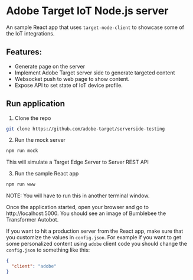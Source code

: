 # Adobe Target IoT Node.js server

An sample React app that uses `target-node-client` to showcase some of the IoT integrations.

## Features:

- Generate page on the server
- Implement Adobe Target server side to generate targeted content
- Websocket push to web page to show content.
- Expose API to set state of IoT device profile.

## Run application

1. Clone the repo
```bash
git clone https://github.com/adobe-target/serverside-testing
```

2. Run the mock server
```bash 
npm run mock
```
This will simulate a Target Edge Server to Server REST API 

3. Run the sample React app
```bash
npm run www
``` 
NOTE: You will have to run this in another terminal window.

Once the application started, open your browser and go to 
http://localhost:5000. You should see an image of Bumblebee the 
Transformer Autobot.

If you want to hit a production server from the React app, make sure 
that you customize the values in ```config.json```. For example if you 
want to get some personalized content using ```adobe``` client code you 
should change the ```config.json``` to something like this:
```json
{
  "client": "adobe"
}
```
